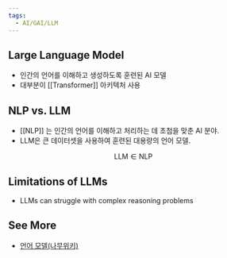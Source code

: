 ```yaml
---
tags:
  - AI/GAI/LLM
---
```


## Large Language Model
- 인간의 언어를 이해하고 생성하도록 훈련된 AI 모델
- 대부분이 [[Transformer]] 아키텍처 사용


## NLP vs. LLM
- [[NLP]] 는 인간의 언어를 이해하고 처리하는 데 초첨을 맞춘 AI 분야.
- LLM은 큰 데이터셋을 사용하여 훈련된 대용량의 언어 모델.

$$
\text{LLM} \in \text{NLP}
$$


## Limitations of LLMs
- LLMs can struggle with complex reasoning problems


## See More
- [언어 모델(나무위키)](https://namu.wiki/w/%EC%96%B8%EC%96%B4%20%EB%AA%A8%EB%8D%B8)
